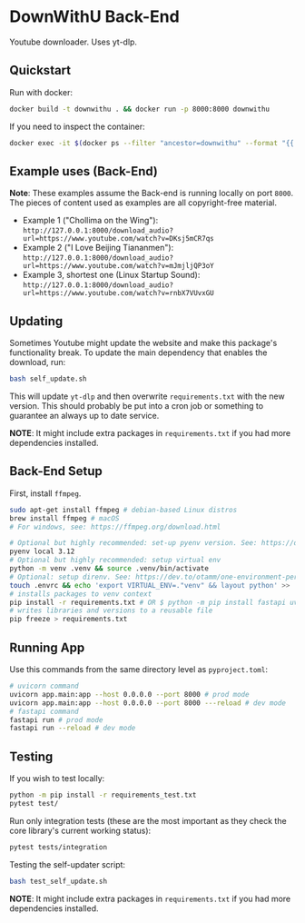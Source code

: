 # DownWithU Back-End
Youtube downloader. Uses yt-dlp.

## Quickstart

Run with docker:

```bash
docker build -t downwithu . && docker run -p 8000:8000 downwithu
```

If you need to inspect the container:
```bash
docker exec -it $(docker ps --filter "ancestor=downwithu" --format "{{.Names}}") /bin/sh
```

## Example uses (Back-End)
**Note**: These examples assume the Back-end is running locally on port `8000`. The pieces of content used as examples are all copyright-free material.

- Example 1 ("Chollima on the Wing"): `http://127.0.0.1:8000/download_audio?url=https://www.youtube.com/watch?v=DKsj5mCR7qs`
- Example 2 ("I Love Beijing Tiananmen"): `http://127.0.0.1:8000/download_audio?url=https://www.youtube.com/watch?v=mJmjljQP3oY`
- Example 3, shortest one (Linux Startup Sound): `http://127.0.0.1:8000/download_audio?url=https://www.youtube.com/watch?v=rnbX7VUvxGU`

## Updating

Sometimes Youtube might update the website and make this package's functionality break.
To update the main dependency that enables the download, run:

```bash
bash self_update.sh
```

This will update `yt-dlp` and then overwrite `requirements.txt` with the new version.
This should probably be put into a cron job or something to guarantee an always up to date service.


**NOTE**: It might include extra packages in `requirements.txt` if you had more dependencies installed.

## Back-End Setup

First, install `ffmpeg`.
```bash
sudo apt-get install ffmpeg # debian-based Linux distros
brew install ffmpeg # macOS
# For windows, see: https://ffmpeg.org/download.html
```

```bash
# Optional but highly recommended: set-up pyenv version. See: https://dev.to/otamm/python-version-management-with-pyenv-3fig
pyenv local 3.12
# Optional but highly recommended: setup virtual env
python -m venv .venv && source .venv/bin/activate
# Optional: setup direnv. See: https://dev.to/otamm/one-environment-per-project-manage-directory-scoped-envs-with-direnv-in-posix-systems-4n3c
touch .envrc && echo 'export VIRTUAL_ENV=."venv" && layout python' >> .envrc && direnv allow
# installs packages to venv context
pip install -r requirements.txt # OR $ python -m pip install fastapi uvicorn yt-dlp
# writes libraries and versions to a reusable file
pip freeze > requirements.txt 
```

## Running App

Use this commands from the same directory level as `pyproject.toml`:

```bash
# uvicorn command
uvicorn app.main:app --host 0.0.0.0 --port 8000 # prod mode
uvicorn app.main:app --host 0.0.0.0 --port 8000 ---reload # dev mode
# fastapi command
fastapi run # prod mode
fastapi run --reload # dev mode
```

## Testing

If you wish to test locally:

```bash
python -m pip install -r requirements_test.txt
pytest test/
```

Run only integration tests (these are the most important as they check the core library's current working status):

```bash
pytest tests/integration
```

Testing the self-updater script:

```bash
bash test_self_update.sh
```

**NOTE**: It might include extra packages in `requirements.txt` if you had more dependencies installed.